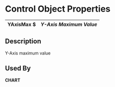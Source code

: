 # Control Object Properties

**YAxisMax $** |  **_Y-Axis Maximum Value_**  
---|---  
  
## Description

Y-Axis maximum value

## Used By

**CHART**
